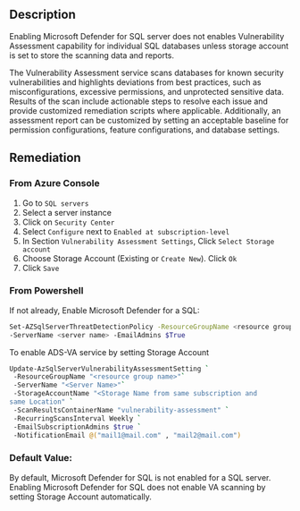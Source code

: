 ## Description

Enabling Microsoft Defender for SQL server does not enables Vulnerability Assessment
capability for individual SQL databases unless storage account is set to store the
scanning data and reports.

The Vulnerability Assessment service scans databases for known security
vulnerabilities and highlights deviations from best practices, such as misconfigurations,
excessive permissions, and unprotected sensitive data. Results of the scan include
actionable steps to resolve each issue and provide customized remediation scripts
where applicable. Additionally, an assessment report can be customized by setting an
acceptable baseline for permission configurations, feature configurations, and database
settings.

## Remediation

### From Azure Console

  1. Go to `SQL servers`
  2. Select a server instance
  3. Click on `Security Center`
  4. Select `Configure` next to `Enabled at subscription-level`
  5. In Section `Vulnerability Assessment Settings`, Click `Select Storage account`
  6. Choose Storage Account (Existing or `Create New`). Click `Ok`
  7. Click `Save`

### From Powershell

If not already, Enable Microsoft Defender for a SQL:

```bash
Set-AZSqlServerThreatDetectionPolicy -ResourceGroupName <resource group name>
-ServerName <server name> -EmailAdmins $True
```

To enable ADS-VA service by setting Storage Account

```bash
Update-AzSqlServerVulnerabilityAssessmentSetting `
 -ResourceGroupName "<resource group name>"`
 -ServerName "<Server Name>"`
 -StorageAccountName "<Storage Name from same subscription and
same Location" `
 -ScanResultsContainerName "vulnerability-assessment" `
 -RecurringScansInterval Weekly `
 -EmailSubscriptionAdmins $true `
 -NotificationEmail @("mail1@mail.com" , "mail2@mail.com")
```

### Default Value:

By default, Microsoft Defender for SQL is not enabled for a SQL server. Enabling Microsoft Defender for SQL does not enable VA scanning by setting Storage Account automatically.